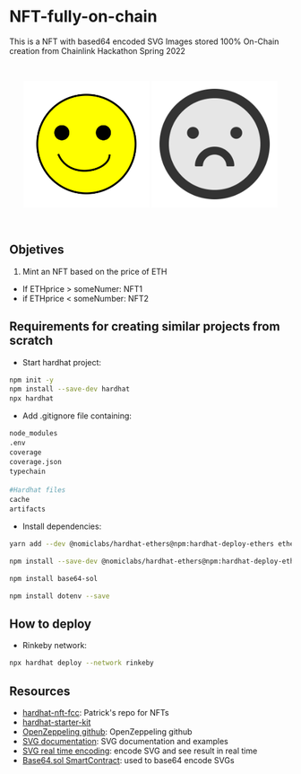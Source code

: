 # NFT-fully-on-chain

This is a NFT with based64 encoded SVG Images stored 100% On-Chain creation from Chainlink Hackathon Spring 2022

<br/>
<p align="center">
<img src="./images/happy.svg" width="225" alt="NFT Happy">
<img src="./images/frown.svg" width="225" alt="NFT Frown">
</p>
<br/>

## Objetives
1. Mint an NFT based on the price of ETH
- If ETHprice  > someNumer: NFT1
- if ETHprice < someNumber: NFT2

## Requirements for creating similar projects from scratch
- Start hardhat project:
```bash
npm init -y
npm install --save-dev hardhat
npx hardhat
```
- Add .gitignore file containing:
```bash
node_modules
.env
coverage
coverage.json
typechain

#Hardhat files
cache
artifacts
```

- Install dependencies:
```bash
yarn add --dev @nomiclabs/hardhat-ethers@npm:hardhat-deploy-ethers ethers @nomiclabs/hardhat-etherscan @nomiclabs/hardhat-waffle chai ethereum-waffle hardhat hardhat-contract-sizer hardhat-deploy hardhat-gas-reporter prettier prettier-plugin-solidity solhint solidity-coverage dotenv
```
```bash
npm install --save-dev @nomiclabs/hardhat-ethers@npm:hardhat-deploy-ethers ethers
```
```bash
npm install base64-sol
```
```bash
npm install dotenv --save
```

## How to deploy
- Rinkeby network:
```bash
npx hardhat deploy --network rinkeby 
```

## Resources
- [hardhat-nft-fcc](https://github.com/PatrickAlphaC/hardhat-nft-fcc): Patrick's repo for NFTs
- [hardhat-starter-kit](https://github.com/smartcontractkit/hardhat-starter-kit)
- [OpenZeppeling github](https://github.com/OpenZeppelin/openzeppelin-contracts): OpenZeppeling github
- [SVG documentation](https://www.w3schools.com/graphics/svg_intro.asp): SVG documentation and examples
- [SVG real time encoding](https://www.w3schools.com/graphics/tryit.asp?filename=trysvg_myfirst): encode SVG and see result in real time
- [Base64.sol SmartContract](https://github.com/Brechtpd/base64/blob/main/base64.sol): used to base64 encode SVGs